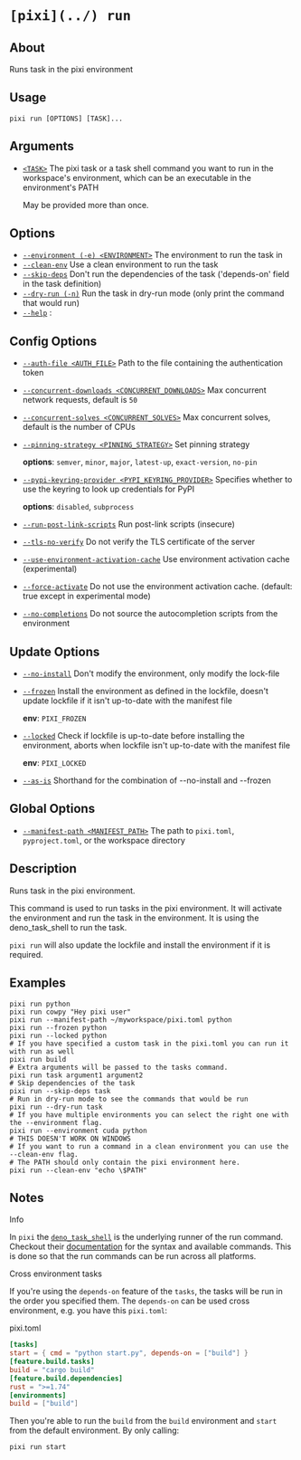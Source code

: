 # `[pixi](../) run`

## About

Runs task in the pixi environment

## Usage

```text
pixi run [OPTIONS] [TASK]...

```

## Arguments

- [`<TASK>`](#arg-%3CTASK%3E) The pixi task or a task shell command you want to run in the workspace's environment, which can be an executable in the environment's PATH

  May be provided more than once.

## Options

- [`--environment (-e) <ENVIRONMENT>`](#arg---environment) The environment to run the task in
- [`--clean-env`](#arg---clean-env) Use a clean environment to run the task
- [`--skip-deps`](#arg---skip-deps) Don't run the dependencies of the task ('depends-on' field in the task definition)
- [`--dry-run (-n)`](#arg---dry-run) Run the task in dry-run mode (only print the command that would run)
- [`--help`](#arg---help) :

## Config Options

- [`--auth-file <AUTH_FILE>`](#arg---auth-file) Path to the file containing the authentication token

- [`--concurrent-downloads <CONCURRENT_DOWNLOADS>`](#arg---concurrent-downloads) Max concurrent network requests, default is `50`

- [`--concurrent-solves <CONCURRENT_SOLVES>`](#arg---concurrent-solves) Max concurrent solves, default is the number of CPUs

- [`--pinning-strategy <PINNING_STRATEGY>`](#arg---pinning-strategy) Set pinning strategy

  **options**: `semver`, `minor`, `major`, `latest-up`, `exact-version`, `no-pin`

- [`--pypi-keyring-provider <PYPI_KEYRING_PROVIDER>`](#arg---pypi-keyring-provider) Specifies whether to use the keyring to look up credentials for PyPI

  **options**: `disabled`, `subprocess`

- [`--run-post-link-scripts`](#arg---run-post-link-scripts) Run post-link scripts (insecure)

- [`--tls-no-verify`](#arg---tls-no-verify) Do not verify the TLS certificate of the server

- [`--use-environment-activation-cache`](#arg---use-environment-activation-cache) Use environment activation cache (experimental)

- [`--force-activate`](#arg---force-activate) Do not use the environment activation cache. (default: true except in experimental mode)

- [`--no-completions`](#arg---no-completions) Do not source the autocompletion scripts from the environment

## Update Options

- [`--no-install`](#arg---no-install) Don't modify the environment, only modify the lock-file

- [`--frozen`](#arg---frozen) Install the environment as defined in the lockfile, doesn't update lockfile if it isn't up-to-date with the manifest file

  **env**: `PIXI_FROZEN`

- [`--locked`](#arg---locked) Check if lockfile is up-to-date before installing the environment, aborts when lockfile isn't up-to-date with the manifest file

  **env**: `PIXI_LOCKED`

- [`--as-is`](#arg---as-is) Shorthand for the combination of --no-install and --frozen

## Global Options

- [`--manifest-path <MANIFEST_PATH>`](#arg---manifest-path) The path to `pixi.toml`, `pyproject.toml`, or the workspace directory

## Description

Runs task in the pixi environment.

This command is used to run tasks in the pixi environment. It will activate the environment and run the task in the environment. It is using the deno_task_shell to run the task.

`pixi run` will also update the lockfile and install the environment if it is required.

## Examples

```shell
pixi run python
pixi run cowpy "Hey pixi user"
pixi run --manifest-path ~/myworkspace/pixi.toml python
pixi run --frozen python
pixi run --locked python
# If you have specified a custom task in the pixi.toml you can run it with run as well
pixi run build
# Extra arguments will be passed to the tasks command.
pixi run task argument1 argument2
# Skip dependencies of the task
pixi run --skip-deps task
# Run in dry-run mode to see the commands that would be run
pixi run --dry-run task
# If you have multiple environments you can select the right one with the --environment flag.
pixi run --environment cuda python
# THIS DOESN'T WORK ON WINDOWS
# If you want to run a command in a clean environment you can use the --clean-env flag.
# The PATH should only contain the pixi environment here.
pixi run --clean-env "echo \$PATH"

```

## Notes

Info

In `pixi` the [`deno_task_shell`](https://deno.land/manual@v1.35.0/tools/task_runner#task-runner) is the underlying runner of the run command. Checkout their [documentation](https://deno.land/manual@v1.35.0/tools/task_runner#task-runner) for the syntax and available commands. This is done so that the run commands can be run across all platforms.

Cross environment tasks

If you're using the `depends-on` feature of the `tasks`, the tasks will be run in the order you specified them. The `depends-on` can be used cross environment, e.g. you have this `pixi.toml`:

pixi.toml

```toml
[tasks]
start = { cmd = "python start.py", depends-on = ["build"] }
[feature.build.tasks]
build = "cargo build"
[feature.build.dependencies]
rust = ">=1.74"
[environments]
build = ["build"]

```

Then you're able to run the `build` from the `build` environment and `start` from the default environment. By only calling:

```shell
pixi run start

```
